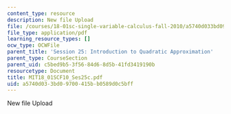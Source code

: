 ```yaml
---
content_type: resource
description: New file Upload
file: /courses/18-01sc-single-variable-calculus-fall-2010/a5740d033bd09700415bb0589d0c5bff_MIT18_01SCF10_Ses25c.pdf
file_type: application/pdf
learning_resource_types: []
ocw_type: OCWFile
parent_title: 'Session 25: Introduction to Quadratic Approximation'
parent_type: CourseSection
parent_uid: c5bed9b5-3f56-84d6-8d5b-41fd3419190b
resourcetype: Document
title: MIT18_01SCF10_Ses25c.pdf
uid: a5740d03-3bd0-9700-415b-b0589d0c5bff
---
```

New file Upload

